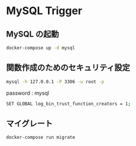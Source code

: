 # MySQL Trigger

## MySQL の起動

```bash
docker-compose up -d mysql
```

## 関数作成のためのセキュリティ設定

```bash
mysql -h 127.0.0.1 -P 3306 -u root -p
```

password : mysql

```bash
SET GLOBAL log_bin_trust_function_creators = 1;
```

## マイグレート

```bash
docker-compose run migrate
```
